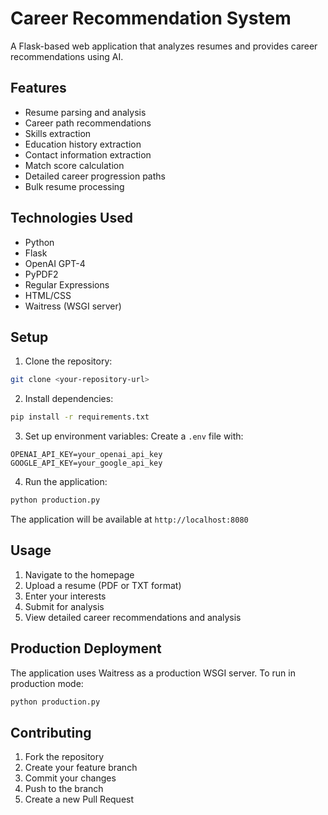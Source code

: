 # Career Recommendation System

A Flask-based web application that analyzes resumes and provides career recommendations using AI.

## Features

- Resume parsing and analysis
- Career path recommendations
- Skills extraction
- Education history extraction
- Contact information extraction
- Match score calculation
- Detailed career progression paths
- Bulk resume processing

## Technologies Used

- Python
- Flask
- OpenAI GPT-4
- PyPDF2
- Regular Expressions
- HTML/CSS
- Waitress (WSGI server)

## Setup

1. Clone the repository:
```bash
git clone <your-repository-url>
```

2. Install dependencies:
```bash
pip install -r requirements.txt
```

3. Set up environment variables:
Create a `.env` file with:
```
OPENAI_API_KEY=your_openai_api_key
GOOGLE_API_KEY=your_google_api_key
```

4. Run the application:
```bash
python production.py
```

The application will be available at `http://localhost:8080`

## Usage

1. Navigate to the homepage
2. Upload a resume (PDF or TXT format)
3. Enter your interests
4. Submit for analysis
5. View detailed career recommendations and analysis

## Production Deployment

The application uses Waitress as a production WSGI server. To run in production mode:

```bash
python production.py
```

## Contributing

1. Fork the repository
2. Create your feature branch
3. Commit your changes
4. Push to the branch
5. Create a new Pull Request